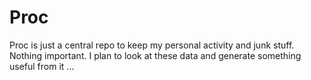 # Proc

Proc is just a central repo to keep my personal activity and junk stuff.
Nothing important. I plan to look at these data and generate something
useful from it ...


